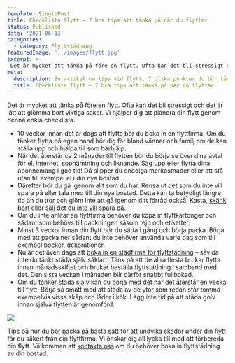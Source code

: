 ```yaml
---
template: SinglePost
title: Checklista flytt – 7 bra tips att tänka på när du flyttar
status: Published
date: '2021-06-13'
categories:
  - category: Flyttstädning
featuredImage: '../images/flytt.jpg'
excerpt: >-
 Det är mycket att tänka på före en flytt. Ofta kan det bli stressigt och det är lätt att glömma bort viktiga saker. Vi hjälper dig att planera din flytt genom denna enkla checklista.
meta:
  description: En artikel om tips vid flytt, 7 olika punkter du bör tänka på.
  title: Checklista flytt – 7 bra tips att tänka på när du flyttar
---
```


Det är mycket att tänka på före en flytt. Ofta kan det bli stressigt och det är lätt att glömma bort viktiga saker. Vi hjälper dig att planera din flytt genom denna enkla checklista.

- 10 veckor innan det är dags att flytta bör du boka in en flyttfirma. Om du tänker flytta på egen hand hör dig för bland vänner och familj om de kan ställa upp och hjälpa till som bärhjälp.
- När det  återstår ca 2 månader till flytten bör du börja se över dina avtal för el, internet, sophämtning och liknande. Säg upp eller flytta dina abonnemang i god tid! Då slipper du onödiga merkostnader eller att stå utan till exempel el i din nya bostad.
- Därefter bör du gå igenom allt som du har. Rensa ut det som du inte vill spara på eller tala med till din nya bostad. Detta kan ta betydligt längre tid än du tror och glöm inte att gå igenom ditt förråd också. Kasta, [skänk bort](https://www.stadsmissionen.se/ge-stod/skank-klader-och-saker) eller [sälj det du inte vill spara på](https://www.blocket.se/).
- Om du inte anlitar en flyttfirma behöver du köpa in flyttkartonger och sådant som behövs till packningen såsom tejp och etiketter.
- Minst 3 veckor innan din flytt bör du sätta i gång och börja packa. Börja med att packa ner sådant du inte behöver använda varje dag som till exempel böcker, dekorationer. 
- Nu är det även dags att [boka in en städfirma för flyttstädning](https://xn--flyttstdning-helsingborg-wbc.nu/) – såvida inte du tänkt städa själv såklart. Tänk på att de allra flesta brukar flytta innan månadsskiftet och brukar beställa flyttstädning i samband med det. Den sista veckan i månaden blir därför snabbt fullbokad.
- Om du tänker städa själv kan du börja med det när det återstår en vecka till flytt. Börja så smått med att städa av de ytor som redan står tomma exempelvis vissa skåp och lådor i kök. Lägg inte tid på att städa golv innan själva flytten är genomförd.

![](/images/flytt.jpg)

Tips på hur du bör packa på bästa sätt för att undvika skador under din flytt får du säkert från din flyttfirma. Vi önskar dig all lycka till med att förbereda din flytt. Välkommen att [kontakta oss](/kontakt) om du behöver boka in flyttstädning av din bostad.